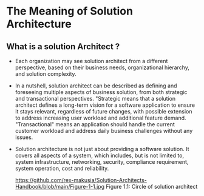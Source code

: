 # The Meaning of Solution Architecture

## What is a solution Architect ?

- Each organization may see solution architect from a different perspective, based on their business needs, organizational hierarchy, and solution complexity.
- In a nutshell, solution architect can be described as defining and foreseeing multiple aspects of business solution, from both strategic and transactional perspectives. "Strategic means
  that a solution architect defines a long-term vision for a software application to ensure it stays relevant, regardless of future changes, with possible extension  to address increasing
  user workload and additional feature demand. "Transactional" means an application should handle the current customer workload and address daily business challenges without any issues.
- Solution architecture is not just about providing a software solution. It covers all aspects of a system, which includes, but is not limited to, system infrastructure, networking, security,
  compliance requirement, system operation, cost and reliability.

  https://github.com/rex-makusia/Solution-Architects-Handbook/blob/main/Figure-1-1.jpg
  Figure 1.1: Circle of solution architect
